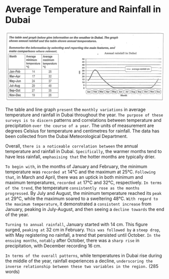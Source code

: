 # Average Temperature and Rainfall in Dubai


![Chart](ielts-chart-dubai.png "Average Temperature and Rainfall in Dubai")

The table and line graph `present` the `monthly variations` in average temperature and rainfall in Dubai throughout the year. `The purpose of these surveys is to discern` patterns and correlations between temperature and precipitation `over the course of a year`. The units of measurement are degrees Celsius for temperature and centimetres for rainfall. The data has been collected from the Dubai Meteorological Department.

Overall, `there is a noticeable correlation between` the annual temperature and rainfall in Dubai. `Specifically`, the warmer months tend to have less rainfall, `emphasising that` the hotter months are typically drier.

`To begin with`, in the months of January and February, the minimum temperature was `recorded at` 14°C and the maximum at 25°C. `Following that`, in March and April, there was an uptick in both minimum and maximum temperatures, `recorded at` 17°C and 32°C, respectively. `In terms of the trend`, the temperature `consistently rose as the months progressed`. By July and August, the minimum temperature reached its `peak at` 29°C, while the maximum soared to a sweltering 48°C. `With regard to the maximum temperature`, it demonstrated a `consistent increase` from January, peaking in July-August, and then seeing a `decline towards` the end of the year.

`Turning to annual rainfall`, January started with 14 cm. This figure surged, `peaking at` 32 cm in February. `This was followed by` a `steep drop`, with May registering no rainfall, a trend that persisted until October. `In the ensuing months`, `notably` after October, there was a `sharp rise` in precipitation, with December recording 16 cm.

`In terms of the overall patterns`, while temperatures in Dubai rise during the middle of the year, rainfall experiences a decline, `underscoring the inverse relationship between these two variables in the region.` (285 words)
